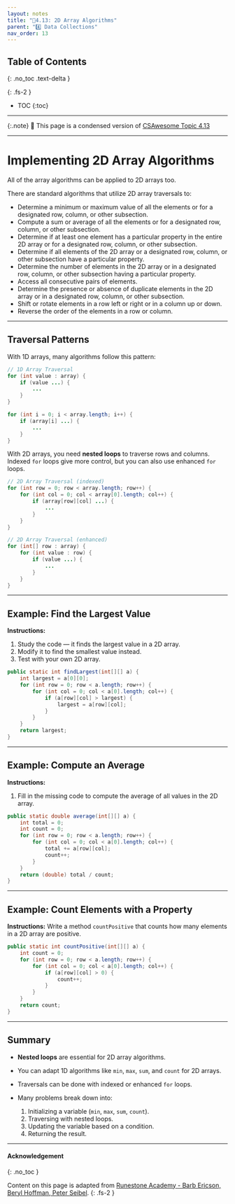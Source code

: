 ```yaml
---
layout: notes
title: "📓4.13: 2D Array Algorithms" 
parent: "4️⃣ Data Collections"
nav_order: 13
---
```


## Table of Contents
{: .no_toc .text-delta }

{: .fs-2 }
- TOC
{:toc}

---

{:.note}
📖 This page is a condensed version of [CSAwesome Topic 4.13]() 

---

# Implementing 2D Array Algorithms

All of the array algorithms can be applied to 2D arrays too.

There are standard algorithms that utilize 2D array traversals to:

- Determine a minimum or maximum value of all the elements or for a designated row, column, or other subsection.
- Compute a sum or average of all the elements or for a designated row, column, or other subsection.
- Determine if at least one element has a particular property in the entire 2D array or for a designated row, column, or other subsection.
- Determine if all elements of the 2D array or a designated row, column, or other subsection have a particular property.
- Determine the number of elements in the 2D array or in a designated row, column, or other subsection having a particular property.
- Access all consecutive pairs of elements.
- Determine the presence or absence of duplicate elements in the 2D array or in a designated row, column, or other subsection.
- Shift or rotate elements in a row left or right or in a column up or down.
- Reverse the order of the elements in a row or column.

---

## Traversal Patterns

With 1D arrays, many algorithms follow this pattern:

```java
// 1D Array Traversal
for (int value : array) {
    if (value ...) {
        ...
    }
}

for (int i = 0; i < array.length; i++) {
    if (array[i] ...) {
        ...
    }
}
````

With 2D arrays, you need **nested loops** to traverse rows and columns. Indexed `for` loops give more control, but you can also use enhanced `for` loops.

```java
// 2D Array Traversal (indexed)
for (int row = 0; row < array.length; row++) {
    for (int col = 0; col < array[0].length; col++) {
        if (array[row][col] ...) {
            ...
        }
    }
}

// 2D Array Traversal (enhanced)
for (int[] row : array) {
    for (int value : row) {
        if (value ...) {
            ...
        }
    }
}
```

---

## Example: Find the Largest Value

<div class="task" markdown="block">

**Instructions:**

1. Study the code — it finds the largest value in a 2D array.
2. Modify it to find the smallest value instead.
3. Test with your own 2D array.

```java
public static int findLargest(int[][] a) {
    int largest = a[0][0];
    for (int row = 0; row < a.length; row++) {
        for (int col = 0; col < a[0].length; col++) {
            if (a[row][col] > largest) {
                largest = a[row][col];
            }
        }
    }
    return largest;
}
```

</div>

---

## Example: Compute an Average

<div class="task" markdown="block">

**Instructions:**

1. Fill in the missing code to compute the average of all values in the 2D array.

```java
public static double average(int[][] a) {
    int total = 0;
    int count = 0;
    for (int row = 0; row < a.length; row++) {
        for (int col = 0; col < a[0].length; col++) {
            total += a[row][col];
            count++;
        }
    }
    return (double) total / count;
}
```

</div>

---

## Example: Count Elements with a Property

<div class="task" markdown="block">

**Instructions:**
Write a method `countPositive` that counts how many elements in a 2D array are positive.

```java
public static int countPositive(int[][] a) {
    int count = 0;
    for (int row = 0; row < a.length; row++) {
        for (int col = 0; col < a[0].length; col++) {
            if (a[row][col] > 0) {
                count++;
            }
        }
    }
    return count;
}
```

</div>

---

## Summary

* **Nested loops** are essential for 2D array algorithms.
* You can adapt 1D algorithms like `min`, `max`, `sum`, and `count` for 2D arrays.
* Traversals can be done with indexed or enhanced `for` loops.
* Many problems break down into:

  1. Initializing a variable (`min`, `max`, `sum`, `count`).
  2. Traversing with nested loops.
  3. Updating the variable based on a condition.
  4. Returning the result.

---

#### Acknowledgement
{: .no_toc }

Content on this page is adapted from [Runestone Academy - Barb Ericson, Beryl Hoffman, Peter Seibel](https://runestone.academy/ns/books/published/csawesome2/csawesome2.html).
{: .fs-2 }
